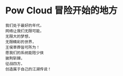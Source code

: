 # Pow Cloud 冒险开始的地方

    我们处于最好的年代，
    网络让我们无限可能，
    无限大的梦想，
    无限精彩的世界，
    王侯草莽皆可所为！
    愿我们的系统能陪少侠
    披荆斩棘，
    征战四方，
    创造属于自己的江湖传说！
